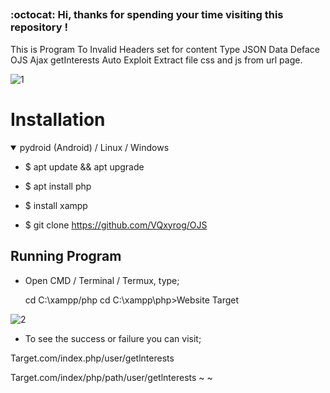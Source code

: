 ##
### :octocat: Hi, thanks for spending your time visiting this repository !

<p>                                                                              This is Program To Invalid Headers set for content Type JSON Data
Deface OJS Ajax getInterests Auto Exploit
Extract file css and js from url page.
</p>

![1](https://user-images.githubusercontent.com/82809095/118361180-57fef700-b5b4-11eb-94fa-c65a35e96af9.jpg)

# Installation
<details open>
<summary> pydroid (Android) / Linux / Windows</summary>


- $ apt update && apt upgrade


- $ apt install php


- $ install xampp


- $ git clone https://github.com/VQxyrog/OJS


## Running Program

- Open CMD / Terminal / Termux, type;

  cd C:\xampp/php
  cd C:\xampp\php>Website Target

![2](https://user-images.githubusercontent.com/82809095/118361083-f474c980-b5b3-11eb-87cc-d6fff1211d0b.jpg)



-  To see the success or failure you can visit;

  Target.com/index.php/user/getlnterests

  Target.com/index/php/path/user/getlnterests
~
~
